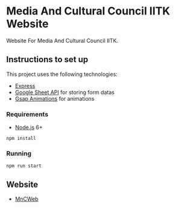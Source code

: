 # Media And Cultural Council IITK Website

Website For Media And Cultural Council IITK. 


## Instructions to set up

This project uses the following technologies:

- [Express](http://expressjs.com/)
- [Google Sheet API](https://developers.google.com/sheets/api) for storing form datas
- [Gsap Animations](https://greensock.com/docs/v3/GSAP) for animations


### Requirements

- [Node.js](https://nodejs.org/en/) 6+

```shell
npm install
```

### Running

```shell
npm run start
```

## Website
- [MnCWeb](http://students.iitk.ac.in/mnc)
